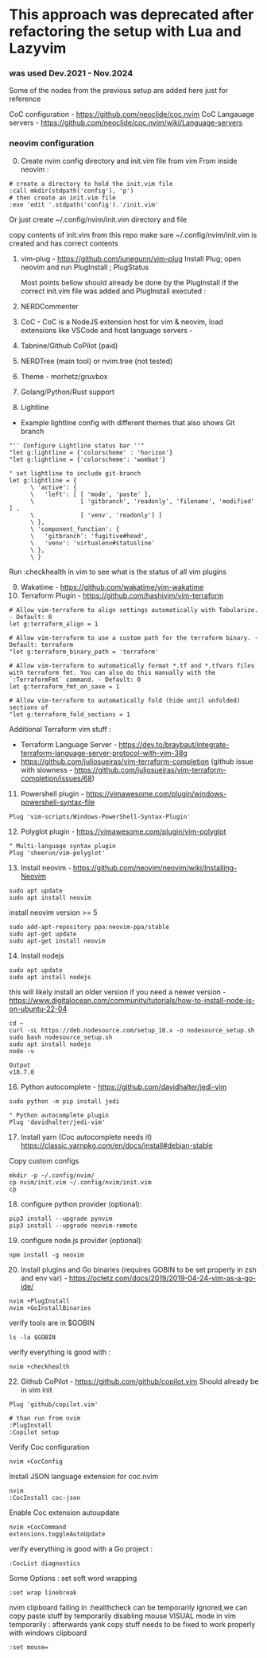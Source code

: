 # This approach was deprecated after refactoring the setup with Lua and Lazyvim
### was used Dev.2021 - Nov.2024

Some of the nodes from the previous setup are added here just for reference 

CoC configuration - https://github.com/neoclide/coc.nvim
CoC Langauage servers - https://github.com/neoclide/coc.nvim/wiki/Language-servers


### neovim configuration

0. Create nvim config directory and init.vim file from vim
From inside neovim : 
```
# create a directory to hold the init.vim file
:call mkdir(stdpath('config'), 'p')
# then create an init.vim file
:exe 'edit '.stdpath('config').'/init.vim'
```
Or just create ~/.config/nvim/init.vim directory and file

copy contents of init.vim from this repo
make sure ~/.config/nvim/init.vim is created and has correct contents

1. vim-plug - https://github.com/junegunn/vim-plug
   Install Plug; open neovim and run PlugInstall ; PlugStatus

   Most points bellow should already be done by the PlugInstall if the correct init.vim file was added and PlugInstall executed :
2. NERDCommenter
3. CoC - CoC is a NodeJS extension host for vim & neovim, load extensions like VSCode and host language servers -
4. Tabnine/Github CoPilot (paid)
5. NERDTree (main tool) or nvim.tree (not tested)
6. Theme - morhetz/gruvbox
7. Golang/Python/Rust support
8. Lightline
- Example lightline config with different themes that also shows Git branch
```
"'' Configure Lightline status bar ''"
"let g:lightline = {'colorscheme' : 'horizon'}
"let g:lightline = {'colorscheme': 'wombat'}

" set lightline to include git-branch
let g:lightline = {
      \ 'active': {
      \   'left': [ [ 'mode', 'paste' ],
      \             [ 'gitbranch', 'readonly', 'filename', 'modified' ] ,
      \             [ 'venv', 'readonly'] ]
      \ },
      \ 'component_function': {
      \   'gitbranch': 'fugitive#head',
      \   'venv': 'virtualenv#statusline'
      \ },
      \ }
```

Run :checkhealth in vim to see what is the status of all vim plugins


9. Wakatime - https://github.com/wakatime/vim-wakatime
10. Terraform Plugin - https://github.com/hashivim/vim-terraform
```
# Allow vim-terraform to align settings automatically with Tabularize. - Default: 0
let g:terraform_align = 1

# Allow vim-terraform to use a custom path for the terraform binary. - Default: terraform
"let g:terraform_binary_path = 'terraform'

# Allow vim-terraform to automatically format *.tf and *.tfvars files with terraform fmt. You can also do this manually with the `:TerraformFmt` command. - Default: 0
let g:terraform_fmt_on_save = 1

# Allow vim-terraform to automatically fold (hide until unfolded) sections of
"let g:terraform_fold_sections = 1
```

Additional Terraform vim stuff : 
- Terraform Language Server - https://dev.to/braybaut/integrate-terraform-language-server-protocol-with-vim-38g
- https://github.com/juliosueiras/vim-terraform-completion (github issue with slowness - https://github.com/juliosueiras/vim-terraform-completion/issues/68)

11. Powershell plugin - https://vimawesome.com/plugin/windows-powershell-syntax-file
```
Plug 'vim-scripts/Windows-PowerShell-Syntax-Plugin'
```

12. Polyglot plugin - https://vimawesome.com/plugin/vim-polyglot
```
" Multi-language syntax plugin
Plug 'sheerun/vim-polyglot'
```


13. Install neovim - https://github.com/neovim/neovim/wiki/Installing-Neovim
```
sudo apt update
sudo apt install neovim
```
install neovim version >= 5
```
sudo add-apt-repository ppa:neovim-ppa/stable
sudo apt-get update
sudo apt-get install neovim
```

14. Install nodejs
```
sudo apt update
sudo apt install nodejs
```

this will likely install an older version if you need a newer version - https://www.digitalocean.com/community/tutorials/how-to-install-node-js-on-ubuntu-22-04
```
cd ~
curl -sL https://deb.nodesource.com/setup_18.x -o nodesource_setup.sh
sudo bash nodesource_setup.sh
sudo apt install nodejs
node -v

Output
v18.7.0
```

16. Python autocomplete - https://github.com/davidhalter/jedi-vim
```
sudo python -m pip install jedi
```

```
" Python autocomplete plugin
Plug 'davidhalter/jedi-vim'
```

17. Install yarn (Coc autocomplete needs it)
https://classic.yarnpkg.com/en/docs/install#debian-stable

Copy custom configs
```
mkdir -p ~/.config/nvim/
cp nvim/init.vim ~/.config/nvim/init.vim
cp 
```


18. configure python provider (optional): 
```
pip3 install --upgrade pynvim
pip3 install --upgrade neovim-remote
```

19. configure node.js provider (optional): 
```
npm install -g neovim
```
20. Install plugins and Go binaries (requires GOBIN to be set properly in zsh and env var) - https://octetz.com/docs/2019/2019-04-24-vim-as-a-go-ide/
```
nvim +PlugInstall
nvim +GoInstallBinaries
```
verify tools are in $GOBIN
```
ls -la $GOBIN
```

verify everything is good with : 
```
nvim +checkhealth
```

22. Github CoPilot - https://github.com/github/copilot.vim
Should already be in vim init
```
Plug 'github/copilot.vim'

# than run from nvim
:PlugInstall
:Copilot setup
```

Verify Coc configuration
```
nvim +CocConfig
```

Install JSON language extension for coc.nvim
```
nvim 
:CocInstall coc-json
```

Enable Coc extension autoupdate
```
nvim +CocCommand
extensions.toggleAutoUpdate
```

verify everything is good with a Go project : 
```
:CocList diagnostics
```


Some Options : 
set soft word wrapping
```
:set wrap linebreak
```

nvim clipboard failing in :healthcheck can be temporarily ignored,we can copy paste stuff by temporarily disabling mouse VISUAL mode in vim temporarily :
afterwards yank copy stuff needs to be fixed to work properly with windows clipboard
```
:set mouse=
```
